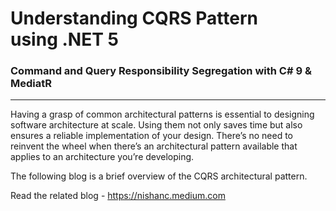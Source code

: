 # Understanding CQRS Pattern using .NET 5
### Command and Query Responsibility Segregation with C# 9 & MediatR
----

Having a grasp of common architectural patterns is essential to designing software architecture at scale. Using them not only saves time but also ensures a reliable implementation of your design. There’s no need to reinvent the wheel when there’s an architectural pattern available that applies to an architecture you’re developing.

The following blog is a brief overview of the CQRS architectural pattern.

Read the related blog - https://nishanc.medium.com